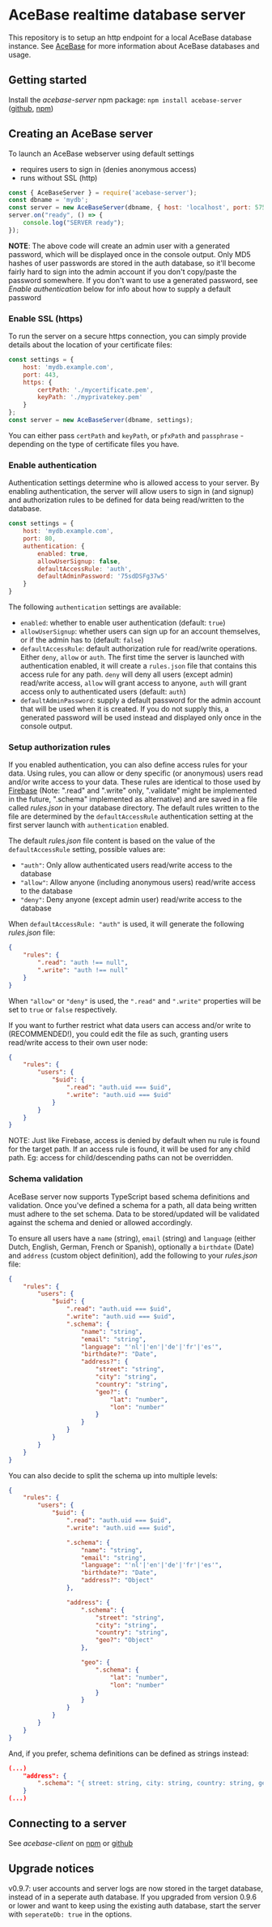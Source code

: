 # AceBase realtime database server

This repository is to setup an http endpoint for a local AceBase database instance. See [AceBase](https://www.npmjs.com/package/acebase) for more information about AceBase databases and usage.

## Getting started

Install the *acebase-server* npm package: ```npm install acebase-server``` ([github](https://github.com/appy-one/acebase-server), [npm](https://www.npmjs.com/package/acebase-server))

## Creating an AceBase server

To launch an AceBase webserver using default settings
- requires users to sign in (denies anonymous access)
- runs without SSL (http)

```javascript
const { AceBaseServer } = require('acebase-server');
const dbname = 'mydb';
const server = new AceBaseServer(dbname, { host: 'localhost', port: 5757 });
server.on("ready", () => {
    console.log("SERVER ready");
});
```

**NOTE**: The above code will create an admin user with a generated password, which will be displayed once in the console output. Only MD5 hashes of user passwords are stored in the auth database, so it'll become fairly hard to sign into the admin account if you don't copy/paste the password somewhere. If you don't want to use a generated password, see _Enable authentication_ below for info about how to supply a default password

### Enable SSL (https)

To run the server on a secure https connection, you can simply provide details about the location of your certificate files:

```javascript
const settings = {
    host: 'mydb.example.com',
    port: 443,
    https: {
        certPath: './mycertificate.pem',
        keyPath: './myprivatekey.pem'
    }
};
const server = new AceBaseServer(dbname, settings);
```

You can either pass ```certPath``` and ```keyPath```, or ```pfxPath``` and ```passphrase``` - depending on the type of certificate files you have.

### Enable authentication

Authentication settings determine who is allowed access to your server. By enabling authentication, the server will allow users to sign in (and signup) and authorization rules to be defined for data being read/written to the database.

```javascript
const settings = {
    host: 'mydb.example.com',
    port: 80,
    authentication: {
        enabled: true,
        allowUserSignup: false,
        defaultAccessRule: 'auth',
        defaultAdminPassword: '75sdDSFg37w5'
    }
}
```

The following ```authentication``` settings are available:
- ```enabled```: whether to enable user authentication (default: ```true```)
- ```allowUserSignup```: whether users can sign up for an account themselves, or if the admin has to (default: ```false```)
- ```defaultAccessRule```: default authorization rule for read/write operations. Either ```deny```, ```allow``` or ```auth```. The first time the server is launched with authentication enabled, it will create a ```rules.json``` file that contains this access rule for any path. ```deny``` will deny all users (except admin) read/write access, ```allow``` will grant access to anyone, ```auth``` will grant access only to authenticated users (default: ```auth```)
- ```defaultAdminPassword```: supply a default password for the admin account that will be used when it is created. If you do not supply this, a generated password will be used instead and displayed only once in the console output.

### Setup authorization rules

If you enabled authentication, you can also define access rules for your data. Using rules, you can allow or deny specific (or anonymous) users read and/or write access to your data. These rules are identical to those used by [Firebase](https://firebase.google.com/docs/database/security/) (Note: ".read" and ".write" only, ".validate" might be implemented in the future, ".schema" implemented as alternative) and are saved in a file called _rules.json_ in your database directory. The default rules written to the file are determined by the ```defaultAccessRule``` authentication setting at the first server launch with ```authentication``` enabled.

The default _rules.json_ file content is based on the value of the ```defaultAccessRule``` setting, possible values are:
 * ```"auth"```: Only allow authenticated users read/write access to the database
 * ```"allow"```: Allow anyone (including anonymous users) read/write access to the database
 * ```"deny"```: Deny anyone (except admin user) read/write access to the database

When ```defaultAccessRule: "auth"``` is used, it will generate the following _rules.json_ file:
```json
{
    "rules": {
        ".read": "auth !== null",
        ".write": "auth !== null"
    }
}
```

When ```"allow"``` or ```"deny"``` is used, the ```".read"``` and ```".write"``` properties will be set to ```true``` or ```false``` respectively.

If you want to further restrict what data users can access and/or write to (RECOMMENDED!), you could edit the file as such, granting users read/write access to their own user node:
```json
{
    "rules": {
        "users": {
            "$uid": {
                ".read": "auth.uid === $uid",
                ".write": "auth.uid === $uid"
            }
        }
    }
}
```

NOTE: Just like Firebase, access is denied by default when nu rule is found for the target path. If an access rule is found, it will be used for any child path. Eg: access for child/descending paths can not be overridden.

### Schema validation

AceBase server now supports TypeScript based schema definitions and validation. Once you've defined a schema for a path, all data being written must adhere to the set schema. Data to be stored/updated will be validated against the schema and denied or allowed accordingly.

To ensure all users have a ```name``` (string), ```email``` (string) and ```language``` (either Dutch, English, German, French or Spanish), optionally a ```birthdate``` (Date) and ```address``` (custom object definition), add the following to your _rules.json_ file:
```json
{
    "rules": {
        "users": {
            "$uid": {
                ".read": "auth.uid === $uid",
                ".write": "auth.uid === $uid",
                ".schema": {
                    "name": "string",
                    "email": "string",
                    "language": "'nl'|'en'|'de'|'fr'|'es'",
                    "birthdate?": "Date",
                    "address?": {
                        "street": "string",
                        "city": "string",
                        "country": "string",
                        "geo?": {
                            "lat": "number",
                            "lon": "number"
                        }
                    }
                }
            }
        }
    }
}
```

You can also decide to split the schema up into multiple levels:
```json
{
    "rules": {
        "users": {
            "$uid": {
                ".read": "auth.uid === $uid",
                ".write": "auth.uid === $uid",

                ".schema": {
                    "name": "string",
                    "email": "string",
                    "language": "'nl'|'en'|'de'|'fr'|'es'",
                    "birthdate?": "Date",
                    "address?": "Object"
                },

                "address": {
                    ".schema": {
                        "street": "string",
                        "city": "string",
                        "country": "string",
                        "geo?": "Object"
                    },

                    "geo": {
                        ".schema": {
                            "lat": "number",
                            "lon": "number"
                        }
                    }
                }
            }
        }
    }
}
```

And, if you prefer, schema definitions can be defined as strings instead:
```json
(...)
    "address": {
        ".schema": "{ street: string, city: string, country: string, geo?: { lat: number, lon: number } }"
    }
(...)
```

## Connecting to a server

See *acebase-client* on [npm](https://www.npmjs.com/package/acebase-client) or [github](https://github.com/appy-one/acebase-client)

## Upgrade notices

v0.9.7: user accounts and server logs are now stored in the target database, instead of in a seperate auth database. If you upgraded from version 0.9.6 or lower and want to keep using the existing auth database, start the server with ```seperateDb: true``` in the options.